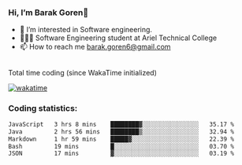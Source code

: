 ###  Hi, I’m Barak Goren👋
- 👀 I’m interested in Software engineering.
- 👨🏼‍🎓 Software Engineering student at Ariel Technical College
- 📫 How to reach me barak.goren6@gmail.com
##
Total time coding (since WakaTime initialized)

[![wakatime](https://wakatime.com/badge/user/5cc5ec80-a806-4ca2-a704-db29274e48cd.svg)](https://wakatime.com/@5cc5ec80-a806-4ca2-a704-db29274e48cd)

   
### Coding statistics:

<!--START_SECTION:waka-->

```txt
JavaScript   3 hrs 8 mins    ████████▓░░░░░░░░░░░░░░░░   35.17 %
Java         2 hrs 56 mins   ████████▒░░░░░░░░░░░░░░░░   32.94 %
Markdown     1 hr 59 mins    █████▓░░░░░░░░░░░░░░░░░░░   22.39 %
Bash         19 mins         █░░░░░░░░░░░░░░░░░░░░░░░░   03.70 %
JSON         17 mins         ▓░░░░░░░░░░░░░░░░░░░░░░░░   03.19 %
```

<!--END_SECTION:waka-->

<!---
barakgoren/barakgoren is a ✨ special ✨ repository because its `README.md` (this file) appears on your GitHub profile.
You can click the Preview link to take a look at your changes.
--->
